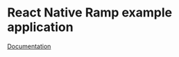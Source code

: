# React Native Ramp example application

[Documentation](https://www.react-native-ramp.dev/docs/quick-start)

